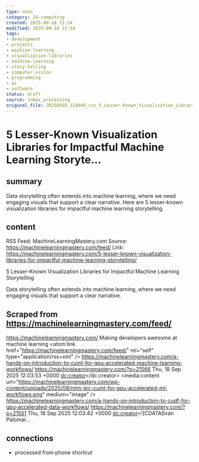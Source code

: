 ```yaml
---
type: note
category: 24-computing
created: 2025-09-18 11:54
modified: 2025-09-18 11:54
tags:
- development
- projects
- machine-learning
- visualization-libraries
- machine-learning
- story-telling
- computer-vision
- programming
- ai
- software
status: draft
source: inbox_processing
original_file: 20250918_114949_rss_5_Lesser-Known_Visualization_Libraries_for_Impactf.txt
---
```



# 5 Lesser-Known Visualization Libraries for Impactful Machine Learning Storyte...

## summary
Data storytelling often extends into machine learning, where we need engaging visuals that support a clear narrative. Here are 5 lesser-known visualization libraries for impactful machine learning storytelling.

## content
RSS Feed: MachineLearningMastery.com
Source: https://machinelearningmastery.com/feed/
Link: https://machinelearningmastery.com/5-lesser-known-visualization-libraries-for-impactful-machine-learning-storytelling/

5 Lesser-Known Visualization Libraries for Impactful Machine Learning Storytelling

Data storytelling often extends into machine learning, where we need engaging visuals that support a clear narrative.

## Scraped from https://machinelearningmastery.com/feed/
<?xml version="1.0" encoding="UTF-8"?>
<rss version="2.0" 
    xmlns:atom="http://www.w3.org/2005/Atom" 
    xmlns:media="http://search.yahoo.com/mrss/"
    xmlns:dc="http://purl.org/dc/elements/1.1/">
    <channel>
        <title>MachineLearningMastery.com</title>
        <link>https://machinelearningmastery.com/</link>
        <description>Making developers awesome at machine learning</description>
        <atom:link href="https://machinelearningmastery.com/feed/" rel="self" type="application/rss+xml" />
            	<item>
                	<title>A Hands-On Introduction to cuML for GPU-Accelerated Machine Learning Workflows</title>
               		<description><![CDATA[This article offers a hands-on Python introduction to <a href="https://docs.]]></description>
                	<link>https://machinelearningmastery.com/a-hands-on-introduction-to-cuml-for-gpu-accelerated-machine-learning-workflows/</link>
                	<guid isPermaLink="false">https://machinelearningmastery.com/?p=21566</guid>
                	<pubDate>Thu, 18 Sep 2025 12:03:53 +0000</pubDate>
                	<dc:creator><![CDATA[Iván Palomares Carrascosa]]></dc:creator>
                	<media:content url="https://machinelearningmastery.com/wp-content/uploads/2025/08/mlm-ipc-cuml-for-gpu-accelerated-ml-workflows.png" medium="image" />
		</item>
            	<item>
                	<title>A Hands-On Introduction to cuDF for GPU-Accelerated Data Workflows</title>
               		<description><![CDATA[This article introduces, through a hands-on Python example, cuDF : one of the latest Python libraries designed by <a href="https://rapids.]]></description>
                	<link>https://machinelearningmastery.com/a-hands-on-introduction-to-cudf-for-gpu-accelerated-data-workflows/</link>
                	<guid isPermaLink="false">https://machinelearningmastery.com/?p=21551</guid>
                	<pubDate>Thu, 18 Sep 2025 12:03:42 +0000</pubDate>
                	<dc:creator><![CDATA[Iván Palomar...


## connections
- processed from phone shortcut
